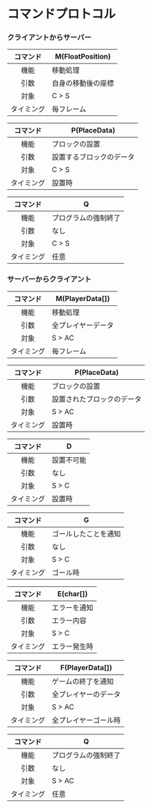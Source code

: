 # コマンドプロトコル

### クライアントからサーバー

| コマンド | M(FloatPosition) |
| :---: | --- |
| 機能 | 移動処理 |
| 引数 | 自身の移動後の座標 |
| 対象 | C > S |
| タイミング | 毎フレーム |


| コマンド | P(PlaceData) |
| :---: | --- |
| 機能 | ブロックの設置 |
| 引数 | 設置するブロックのデータ |
| 対象 | C > S |
| タイミング | 設置時 |


| コマンド | Q |
| :---: | --- |
| 機能 | プログラムの強制終了 |
| 引数 | なし |
| 対象 | C > S |
| タイミング | 任意 |

### サーバーからクライアント

| コマンド | M(PlayerData[]) |
| :---: | --- |
| 機能 | 移動処理 |
| 引数 | 全プレイヤーデータ |
| 対象 | S > AC |
| タイミング | 毎フレーム |


| コマンド | P(PlaceData) |
| :---: | --- |
| 機能 | ブロックの設置 |
| 引数 | 設置されたブロックのデータ |
| 対象 | S > AC |
| タイミング | 設置時 |


| コマンド | D |
| :---: | --- |
| 機能 | 設置不可能 |
| 引数 | なし |
| 対象 | S > C |
| タイミング | 設置時 |


| コマンド | G |
| :---: | --- |
| 機能 | ゴールしたことを通知 |
| 引数 | なし |
| 対象 | S > C |
| タイミング | ゴール時 |


| コマンド | E(char[]) |
| :---: | --- |
| 機能 | エラーを通知 |
| 引数 | エラー内容 |
| 対象 | S > C |
| タイミング | エラー発生時 |


| コマンド | F(PlayerData[]) |
| :---: | --- |
| 機能 | ゲームの終了を通知 |
| 引数 | 全プレイヤーのデータ |
| 対象 | S > AC |
| タイミング | 全プレイヤーゴール時 |


| コマンド | Q |
| :---: | --- |
| 機能 | プログラムの強制終了 |
| 引数 | なし |
| 対象 | S > AC |
| タイミング | 任意 |
